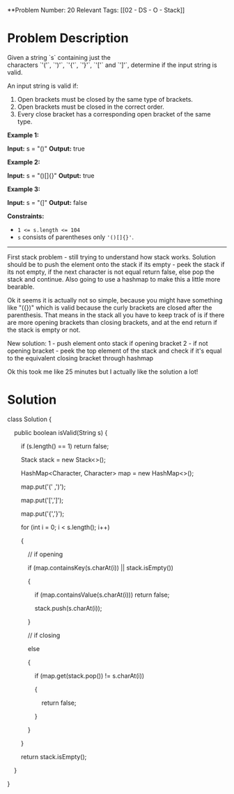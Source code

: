
**Problem Number: 20
Relevant Tags: [[02 - DS - O - Stack]]
<h1> Problem Description </h1>
Given a string `s` containing just the characters `'('`, `')'`, `'{'`, `'}'`, `'['` and `']'`, determine if the input string is valid.

An input string is valid if:

1. Open brackets must be closed by the same type of brackets.
2. Open brackets must be closed in the correct order.
3. Every close bracket has a corresponding open bracket of the same type.

**Example 1:**

**Input:** s = "()"
**Output:** true

**Example 2:**

**Input:** s = "()[]{}"
**Output:** true

**Example 3:**

**Input:** s = "(]"
**Output:** false

**Constraints:**

- `1 <= s.length <= 104`
- `s` consists of parentheses only `'()[]{}'`.

-----
First stack problem - still trying to understand how stack works.
Solution should be to push the element onto the stack if its empty - peek the stack if its not empty, if the next character is not equal return false, else pop the stack and continue.
Also going to use a hashmap to make this a little more bearable.

Ok it seems it is actually not so simple, because you might have something like "({})" which is valid because the curly brackets are closed after the parenthesis. That means in the stack all you have to keep track of is if there are more opening brackets than closing brackets, and at the end return if the stack is empty or not. 

New solution:
1 - push element onto stack if opening bracket
2 - if not opening bracket - peek the top element of the stack and check if it's equal to the equivalent closing bracket through hashmap

Ok this took me like 25 minutes but I actually like the solution a lot!
<h1> Solution </h1>
class Solution {

    public boolean isValid(String s) {

        if (s.length() == 1) return false;

  

        Stack<Character> stack = new Stack<>();

        HashMap<Character, Character> map = new HashMap<>();

        map.put('(' ,')');

        map.put('[',']');

        map.put('{','}');

  

        for (int i = 0; i < s.length(); i++)

        {

            // if opening

            if (map.containsKey(s.charAt(i)) || stack.isEmpty())

            {

                if (map.containsValue(s.charAt(i))) return false;

                stack.push(s.charAt(i));

            }

  

            // if closing

            else

            {

                if (map.get(stack.pop()) != s.charAt(i))

                {

                    return false;

                }

            }

  

        }

        return stack.isEmpty();

    }

}